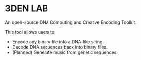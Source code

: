 # 3DEN LAB

An open-source DNA Computing and Creative Encoding Toolkit.

This tool allows users to:
- Encode any binary file into a DNA-like string.
- Decode DNA sequences back into binary files.
- (Planned) Generate music from genetic sequences.
